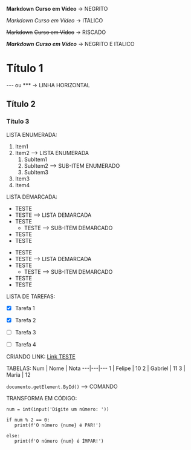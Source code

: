 **Markdown**  __Curso em Vídeo__ -> NEGRITO

*Markdown*  _Curso em Vídeo_ -> ITALICO

~~Markdown~~  ~~Curso em Vídeo~~ -> RISCADO

__*Markdown*__  **_Curso em Vídeo_** -> NEGRITO E ITALICO

# Título 1
--- ou *** -> LINHA HORIZONTAL
## Título 2
### Título 3

LISTA ENUMERADA:
1. Item1     
2. Item2 --> LISTA ENUMERADA
   1. SubItem1
   2. SubItem2  --> SUB-ITEM ENUMERADO
   5. SubItem3
3. Item3
6. Item4


LISTA DEMARCADA:
* TESTE
* TESTE --> LISTA DEMARCADA
* TESTE
   * TESTE --> SUB-ITEM DEMARCADO
* TESTE
* TESTE

- TESTE
- TESTE --> LISTA DEMARCADA
- TESTE
   - TESTE --> SUB-ITEM DEMARCADO
- TESTE
- TESTE


LISTA DE TAREFAS:
- [x] Tarefa 1
- [x] Tarefa 2
- [ ] Tarefa 3
- [ ] Tarefa 4


CRIANDO LINK:
[Link TESTE](https://www.linkedin.com/in/felipe-gabriel-monsef-costa-71510b247/)


TABELAS:
Num | Nome | Nota
---|---|---
1 | Felipe | 10
2 | Gabriel | 11
3 | Maria | 12


`documento.getElement.ById()` --> COMANDO


TRANSFORMA EM CÓDIGO:
```
num = int(input('Digite um número: '))

if num % 2 == 0:
   print(f'O número {nume} é PAR!')

else:
   print(f'O número {num} é ÍMPAR!')
```


